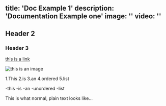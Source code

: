 title: 'Doc Example 1'
description: 'Documentation Example one'
image: ''
video: ''
---

## Header 2

### Header 3

[this is a link](https://google.com)

![this is an image](/favicon.ico) 

1.This 
2.is
3.an 
4.ordered
5.list

-this 
-is 
-an 
-unordered
-list

This is what normal, plain text looks like...